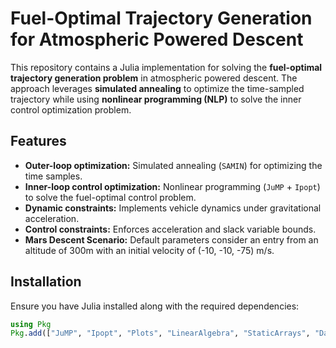 # **Fuel-Optimal Trajectory Generation for Atmospheric Powered Descent**

This repository contains a Julia implementation for solving the **fuel-optimal trajectory generation problem** in atmospheric powered descent. The approach leverages **simulated annealing** to optimize the time-sampled trajectory while using **nonlinear programming (NLP)** to solve the inner control optimization problem.

## **Features**
- **Outer-loop optimization:** Simulated annealing (`SAMIN`) for optimizing the time samples.
- **Inner-loop control optimization:** Nonlinear programming (`JuMP` + `Ipopt`) to solve the fuel-optimal control problem.
- **Dynamic constraints:** Implements vehicle dynamics under gravitational acceleration.
- **Control constraints:** Enforces acceleration and slack variable bounds.
- **Mars Descent Scenario:** Default parameters consider an entry from an altitude of 300m with an initial velocity of (-10, -10, -75) m/s.

## **Installation**
Ensure you have Julia installed along with the required dependencies:
```julia
using Pkg
Pkg.add(["JuMP", "Ipopt", "Plots", "LinearAlgebra", "StaticArrays", "Dates", "Serialization", "Optim", "Random", "LaTeXStrings"])
